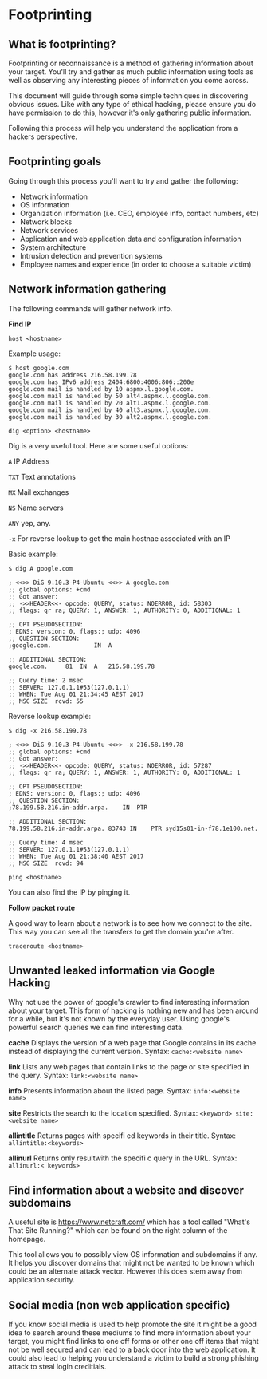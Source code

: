 # Footprinting

## What is footprinting?
Footprinting or reconnaissance is a method of gathering information about your
target. You'll try and gather as much public information using tools as well as
observing any interesting pieces of information you come across.

This document will guide through some simple techniques in discovering obvious
issues. Like with any type of ethical hacking, please ensure you do have
permission to do this, however it's only gathering public information.

Following this process will help you understand the application from a hackers
perspective.

## Footprinting goals

Going through this process you'll want to try and gather the following:

- Network information
- OS information
- Organization information (i.e. CEO, employee info, contact numbers, etc)
- Network blocks
- Network services
- Application and web application data and configuration information
- System architecture
- Intrusion detection and prevention systems
- Employee names and experience (in order to choose a suitable victim)

## Network information gathering

The following commands will gather network info.

**Find IP**

`host <hostname>`

Example usage:

```
$ host google.com
google.com has address 216.58.199.78
google.com has IPv6 address 2404:6800:4006:806::200e
google.com mail is handled by 10 aspmx.l.google.com.
google.com mail is handled by 50 alt4.aspmx.l.google.com.
google.com mail is handled by 20 alt1.aspmx.l.google.com.
google.com mail is handled by 40 alt3.aspmx.l.google.com.
google.com mail is handled by 30 alt2.aspmx.l.google.com.
```

`dig <option> <hostname>`

Dig is a very useful tool. Here are some useful options:

`A` IP Address

`TXT` Text annotations

`MX` Mail exchanges

`NS` Name servers

`ANY` yep, any.

`-x` For reverse lookup to get the main hostnae associated with an IP

Basic example:

```
$ dig A google.com

; <<>> DiG 9.10.3-P4-Ubuntu <<>> A google.com
;; global options: +cmd
;; Got answer:
;; ->>HEADER<<- opcode: QUERY, status: NOERROR, id: 58303
;; flags: qr ra; QUERY: 1, ANSWER: 1, AUTHORITY: 0, ADDITIONAL: 1

;; OPT PSEUDOSECTION:
; EDNS: version: 0, flags:; udp: 4096
;; QUESTION SECTION:
;google.com.			IN	A

;; ADDITIONAL SECTION:
google.com.		81	IN	A	216.58.199.78

;; Query time: 2 msec
;; SERVER: 127.0.1.1#53(127.0.1.1)
;; WHEN: Tue Aug 01 21:34:45 AEST 2017
;; MSG SIZE  rcvd: 55
```

Reverse lookup example:

```
$ dig -x 216.58.199.78       

; <<>> DiG 9.10.3-P4-Ubuntu <<>> -x 216.58.199.78
;; global options: +cmd
;; Got answer:
;; ->>HEADER<<- opcode: QUERY, status: NOERROR, id: 57287
;; flags: qr ra; QUERY: 1, ANSWER: 1, AUTHORITY: 0, ADDITIONAL: 1

;; OPT PSEUDOSECTION:
; EDNS: version: 0, flags:; udp: 4096
;; QUESTION SECTION:
;78.199.58.216.in-addr.arpa.	IN	PTR

;; ADDITIONAL SECTION:
78.199.58.216.in-addr.arpa. 83743 IN	PTR	syd15s01-in-f78.1e100.net.

;; Query time: 4 msec
;; SERVER: 127.0.1.1#53(127.0.1.1)
;; WHEN: Tue Aug 01 21:38:40 AEST 2017
;; MSG SIZE  rcvd: 94
```

`ping <hostname>`

You can also find the IP by pinging it.

**Follow packet route**

A good way to learn about a network is to see how we connect to the site. This
way you can see all the transfers to get the domain you're after.

`traceroute <hostname>`

## Unwanted leaked information via Google Hacking

Why not use the power of google's crawler to find interesting information about
your target. This form of hacking is nothing new and has been around for a
while, but it's not known by the everyday user. Using google's powerful search
queries we can find interesting data.

**cache** Displays the version of a web page that Google contains in its cache
instead of displaying the current version. Syntax: `cache:<website name>`

**link** Lists any web pages that contain links to the page or site specified
in the query. Syntax: `link:<website name>`

**info** Presents information about the listed page. Syntax:
`info:<website name>`

**site** Restricts the search to the location specified.
Syntax: `<keyword> site:<website name>`

**allintitle** Returns pages with specifi ed keywords in their title. Syntax:
`allintitle:<keywords>`

**allinurl** Returns only resultwith the specifi c query in the URL. Syntax:
`allinurl:< keywords>`

## Find information about a website and discover subdomains

A useful site is https://www.netcraft.com/ which has a tool called "What's That
Site Running?" which can be found on the right column of the homepage.

This tool allows you to possibly view OS information and subdomains if any. It
helps you discover domains that might not be wanted to be known which could be
an alternate attack vector. However this does stem away from application
security.

## Social media (non web application specific)

If you know social media is used to help promote the site it might be a good
idea to search around these mediums to find more information about your target,
you might find links to one off forms or other one off items that might not be
well secured and can lead to a back door into the web application. It could
also lead to helping you understand a victim to build a strong phishing attack
to steal login creditials.
